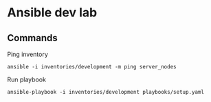 # Ansible dev lab

## Commands

Ping inventory
```
ansible -i inventories/development -m ping server_nodes
```

Run playbook
```
ansible-playbook -i inventories/development playbooks/setup.yaml
```

